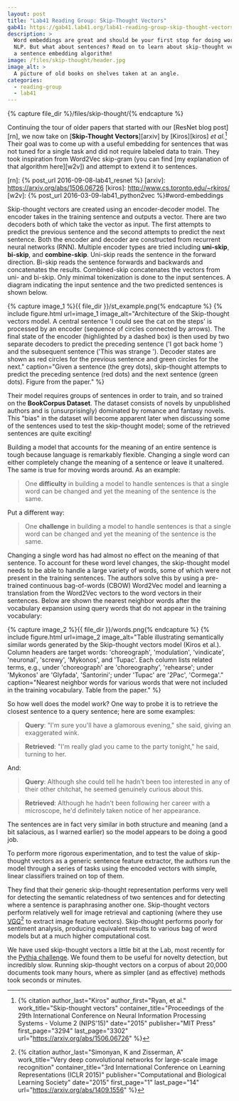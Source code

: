 ```yaml
---
layout: post
title: "Lab41 Reading Group: Skip-Thought Vectors"
gab41: https://gab41.lab41.org/lab41-reading-group-skip-thought-vectors-fec68c05aa92
description: >
  Word embeddings are great and should be your first stop for doing word based
  NLP. But what about sentences? Read on to learn about skip-thought vectors,
  a sentence embedding algorithm!
image: /files/skip-thought/header.jpg
image_alt: >
  A picture of old books on shelves taken at an angle.
categories: 
  - reading-group
  - lab41
---
```


{% capture file_dir %}/files/skip-thought/{% endcapture %}

Continuing the tour of older papers that started with our [ResNet blog
post][rn], we now take on [**Skip-Thought Vectors**][arxiv] by [Kiros][kiros]
_et al._[^kiros] Their goal was to come up with a useful embedding for
sentences that was not tuned for a single task and did not require labeled
data to train. They took inspiration from Word2Vec skip-gram (you can find [my
explanation of that algorithm here][w2v]) and attempt to extend it to
sentences.

[rn]: {% post_url 2016-09-08-lab41_resnet %}
[arxiv]: https://arxiv.org/abs/1506.06726
[kiros]: http://www.cs.toronto.edu/~rkiros/
[w2v]: {% post_url 2016-03-09-lab41_python2vec %}#word-embeddings

[^kiros]:
    {% citation
      author_last="Kiros"
      author_first="Ryan, et al."
      work_title="Skip-thought vectors"
      container_title="Proceedings of the 29th International Conference on Neural Information Processing Systems - Volume 2 (NIPS'15)"
      date="2015"
      publisher="MIT Press"
      first_page="3294"
      last_page="3302"
      url="https://arxiv.org/abs/1506.06726"
    %}

Skip-thought vectors are created using an encoder-decoder model. The encoder
takes in the training sentence and outputs a vector. There are two decoders
both of which take the vector as input. The first attempts to predict the
previous sentence and the second attempts to predict the next sentence. Both
the encoder and decoder are constructed from recurrent neural networks (RNN).
Multiple encoder types are tried including **uni-skip**, **bi-skip**, and
**combine-skip**. Uni-skip reads the sentence in the forward direction.
Bi-skip reads the sentence forwards and backwards and concatenates the
results. Combined-skip concatenates the vectors from uni- and bi-skip. Only
minimal tokenization is done to the input sentences. A diagram indicating the
input sentence and the two predicted sentences is shown below.

{% capture image_1 %}{{ file_dir }}/st_example.png{% endcapture %}
{% include figure.html
  url=image_1
  image_alt="Architecture of the Skip-thought vectors model. A central
  sentence 'I could see the cat on the steps' is processed by an encoder
  (sequence of circles connected by arrows). The final state of the encoder
  (highlighted by a dashed box) is then used by two separate decoders to
  predict the preceding sentence ('I got back home <eos>') and the subsequent
  sentence ('This was strange <eos>'). Decoder states are shown as red circles
  for the previous sentence and green circles for the next."
  caption="Given a sentence (the grey dots), skip-thought attempts to predict
  the preceding sentence (red dots) and the next sentence (green dots). Figure
  from the paper."
%}

Their model requires groups of sentences in order to train, and so trained on
the **BookCorpus Dataset**. The dataset consists of novels by unpublished authors
and is (unsurprisingly) dominated by romance and fantasy novels. This "bias"
in the dataset will become apparent later when discussing some of the
sentences used to test the skip-thought model; some of the retrieved sentences
are quite exciting!

Building a model that accounts for the meaning of an entire sentence is tough
because language is remarkably flexible. Changing a single word can either
completely change the meaning of a sentence or leave it unaltered. The same is
true for moving words around. As an example:

> One **difficulty** in building a model to handle sentences is that a single
> word can be changed and yet the meaning of the sentence is the same.

Put a different way:

> One **challenge** in building a model to handle sentences is that a single
> word can be changed and yet the meaning of the sentence is the same.

Changing a single word has had almost no effect on the meaning of that
sentence. To account for these word level changes, the skip-thought model
needs to be able to handle a large variety of words, some of which were not
present in the training sentences. The authors solve this by using a
pre-trained continuous bag-of-words (CBOW) Word2Vec model and learning a
translation from the Word2Vec vectors to the word vectors in their sentences.
Below are shown the nearest neighbor words after the vocabulary expansion
using query words that do not appear in the training vocabulary:

{% capture image_2 %}{{ file_dir }}/words.png{% endcapture %}
{% include figure.html
  url=image_2
  image_alt="Table illustrating semantically similar words generated by the
  Skip-thought vectors model (Kiros et al.). Column headers are target words:
  'choreograph', 'modulation', 'vindicate', 'neuronal', 'screwy', 'Mykonos',
  and 'Tupac'. Each column lists related terms, e.g., under 'choreograph' are
  'choreography', 'rehearse'; under 'Mykonos' are 'Glyfada', 'Santorini';
  under 'Tupac' are '2Pac', 'Cormega'."
  caption="Nearest neighbor words for various words that were not included in
  the training vocabulary. Table from the paper."
%}

So how well does the model work? One way to probe it is to retrieve the
closest sentence to a query sentence; here are some examples:

> **Query**: "I'm sure you'll have a glamorous evening," she said, giving an
> exaggerated wink.

> **Retrieved**: "I'm really glad you came to the party tonight," he said,
> turning to her.

And:

> **Query**: Although she could tell he hadn't been too interested in any of
> their other chitchat, he seemed genuinely curious about this.

> **Retrieved**: Although he hadn't been following her career with a
> microscope, he'd definitely taken notice of her appearance.

The sentences are in fact very similar in both structure and meaning (and a
bit salacious, as I warned earlier) so the model appears to be doing a good
job.

To perform more rigorous experimentation, and to test the value of
skip-thought vectors as a generic sentence feature extractor, the authors run
the model through a series of tasks using the encoded vectors with simple,
linear classifiers trained on top of them.

They find that their generic skip-thought representation performs very well
for detecting the semantic relatedness of two sentences and for detecting
where a sentence is paraphrasing another one. Skip-thought vectors perform
relatively well for image retrieval and captioning (where they use
[VGG][vgg][^simonyan] to extract image feature vectors). Skip-thought performs
poorly for sentiment analysis, producing equivalent results to various bag of
word models but at a much higher computational cost.

[vgg]: https://arxiv.org/abs/1409.1556

[^simonyan]:
    {% citation
      author_last="Simonyan, K and Zisserman, A"
      work_title="Very deep convolutional networks for large-scale image recognition"
      container_title="3rd International Conference on Learning Representations (ICLR 2015)"
      publisher="Computational and Biological Learning Society"
      date="2015"
      first_page="1"
      last_page="14"
      url="https://arxiv.org/abs/1409.1556"
    %}

We have used skip-thought vectors a little bit at the Lab, most recently for
the [Pythia challenge][pythia]. We found them to be useful for novelty
detection, but incredibly slow. Running skip-thought vectors on a corpus of
about 20,000 documents took many hours, where as simpler (and as effective)
methods took seconds or minutes.

[pythia]: https://gab41.lab41.org/tell-me-something-i-dont-know-detecting-novelty-and-redundancy-with-natural-language-processing-818124e4013c#.6xf8nejr9
